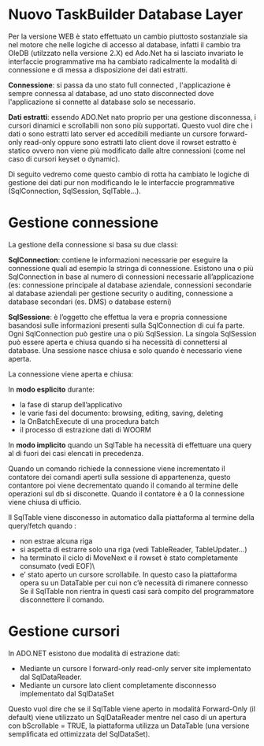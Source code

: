 
# Nuovo TaskBuilder Database Layer

Per la versione WEB è stato effettuato un cambio piuttosto sostanziale sia nel motore che nelle logiche di accesso al database, infatti il cambio tra OleDB (utilzzato nella versione 2.X) ed Ado.Net ha si lasciato invariato le interfaccie programmative ma ha cambiato radicalmente la modalità di connessione e di messa a disposizione dei dati estratti.

**Connessione**: si passa da uno stato full connected , l'applicazione è sempre connessa al database, ad uno stato disconnected dove  l'applicazione si connette al database solo se necessario.

**Dati estratti**: essendo ADO.Net nato proprio per una gestione disconnessa, i cursori dinamici e scrollabili non sono più supportati. Questo vuol dire che i dati o sono estratti lato server ed accedibili mediante un cursore forward-only read-only oppure sono estratti lato client dove il rowset estratto è statico ovvero non viene più modificato dalle altre connessioni (come nel caso di cursori keyset o dynamic).

Di seguito vedremo come questo cambio di rotta ha cambiato le logiche di gestione dei dati pur non modificando le le interfaccie programmative (SqlConnection, SqlSession, SqlTable...).


# Gestione connessione
La gestione della connessione si basa su due classi:

**SqlConnection**: contiene le informazioni necessarie per eseguire la connessione quali ad esempio la stringa di connessione. Esistono una o più SqlConnection in base al numero di connessioni necessarie all’applicazione (es: connessione principale al database aziendale, connessioni secondarie al database aziendali per gestione security o auditing, connessione a database secondari (es. DMS) o database esterni)

**SqlSessione**: è l’oggetto che effettua la vera e propria connessione basandosi sulle informazioni presenti sulla SqlConnection di cui fa parte.  Ogni SqlConnection può gestire una o più SqlSession. 
La singola SqlSession può essere aperta e chiusa quando si ha necessità di connettersi al database.
Una sessione nasce chiusa e solo quando è necessario viene aperta.

La connessione viene aperta e chiusa:

In **modo esplicito** durante:
* la fase di starup dell’applicativo
*	le varie fasi del documento: browsing, editing, saving, deleting
*	la OnBatchExecute di una procedura batch
*	il processo di estrazione dati di WOORM

In **modo implicito** quando un SqlTable ha necessità di effettuare una query al di fuori dei casi elencati in precedenza.

Quando un comando richiede la connessione viene incrementato il contatore dei comandi aperti sulla sessione di appartenenza, questo contantore poi viene decrementato quando il comando al termine delle operazioni sul db si disconette. Quando il contatore è a 0 la connessione viene chiusa di ufficio.

Il SqlTable viene disconesso in automatico dalla piattaforma al termine della query/fetch quando :
-	non estrae alcuna riga
-	si aspetta di estrarre solo una riga (vedi TableReader, TableUpdater…)
-	ha terminato il ciclo di MoveNext e il rowset è stato completamente consumato (vedi EOF)\
-	e’ stato aperto un cursore scrollabile. In questo caso la piattaforma opera su un DataTable per cui non c’è necessità di rimanere connesso
Se il SqlTable non rientra in questi casi sarà compito del programmatore disconnettere il comando.


# Gestione cursori

In ADO.NET esistono due modalità di estrazione dati:
-	Mediante un cursore l forward-only read-only server site implementato dal SqlDataReader. 
-	Mediante un cursore lato client completamente disconnesso implementato dal SqlDataSet

Questo vuol dire che se il SqlTable viene aperto in modalità Forward-Only (il default) viene utilizzato un SqlDataReader mentre nel caso di un apertura con bScrollable = TRUE, la piattaforma utilizza un DataTable (una versione semplificata ed ottimizzata del SqlDataSet).


